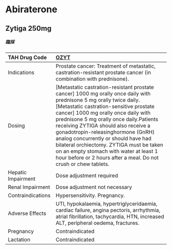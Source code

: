 # Abiraterone

## Zytiga 250mg

##### 臨採

| TAH Drug Code      | [**OZYT**](https://www.tahsda.org.tw/drugs/hissearch.php?drug_code=OZYT)                                                                                                                                                                                                                                                                                                                                                                                                                                                    |
|:-------------------|:----------------------------------------------------------------------------------------------------------------------------------------------------------------------------------------------------------------------------------------------------------------------------------------------------------------------------------------------------------------------------------------------------------------------------------------------------------------------------------------------------------------------------|
| Indications        | Prostate cancer: Treatment of metastatic, castration-resistant prostate cancer (in combination with prednisone).                                                                                                                                                                                                                                                                                                                                                                                                            |
| Dosing             | [Metastatic castration-resistant prostate cancer] 1000 mg orally once daily with prednisone 5 mg orally twice daily.[Metastatic castration-sensitive prostate cancer] 1000 mg orally once daily with prednisone 5 mg orally once daily.Patients receiving ZYTIGA should also receive a gonadotropin-releasinghormone (GnRH) analog concurrently or should have had bilateral orchiectomy. ZYTIGA must be taken on an empty stomach with water at least 1 hour before or 2 hours after a meal. Do not crush or chew tablets. |
| Hepatic Impairment | Dose adjustment required                                                                                                                                                                                                                                                                                                                                                                                                                                                                                                    |
| Renal Impairment   | Dose adjustment not necessary                                                                                                                                                                                                                                                                                                                                                                                                                                                                                               |
| Contraindications  | Hypersensitivity. Pregnancy.                                                                                                                                                                                                                                                                                                                                                                                                                                                                                                |
| Adverse Effects    | UTI, hypokalaemia, hypertriglyceridaemia, cardiac failure, angina pectoris, arrhythmia, atrial fibrillation, tachycardia, HTN, increased ALT, peripheral oedema, fractures.                                                                                                                                                                                                                                                                                                                                                 |
| Pregnancy          | Contraindicated                                                                                                                                                                                                                                                                                                                                                                                                                                                                                                             |
| Lactation          | Contraindicated                                                                                                                                                                                                                                                                                                                                                                                                                                                                                                             |

